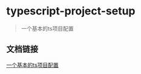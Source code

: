 # typescript-project-setup
> 一个基本的ts项目配置

## 文档链接
[一个基本的ts项目配置](https://archforce.feishu.cn/docx/BeuYdZGOaoP9FwxEDAGcbqV5nzd)